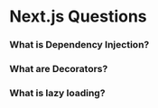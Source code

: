 # Next.js Questions

### What is Dependency Injection?

### What are Decorators?

### What is lazy loading?
